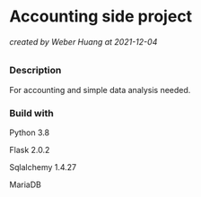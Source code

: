 # Accounting side project 

###### created by Weber Huang at 2021-12-04



### Description

For accounting and simple data analysis needed.



### Build with

Python 3.8 

Flask 2.0.2

Sqlalchemy 1.4.27

MariaDB

